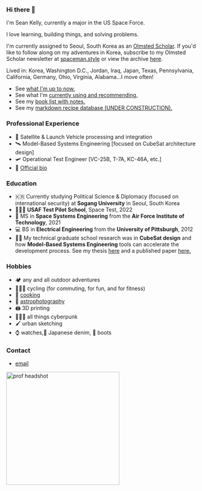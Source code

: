 ### Hi there 👋
I'm Sean Kelly, currently a major in the US Space Force.

I love learning, building things, and solving problems. 

I'm currently assigned to Seoul, South Korea as an [Olmsted Scholar](https://olmstedfoundation.org). If you'd like to follow along on my adventures in Korea, subscribe to my Olmsted Scholar newsletter at <a href="http://www.spaceman.style">spaceman.style</a> or view the archive [here](newsletter_archive.md). 

Lived in: Korea, Washington D.C., Jordan, Iraq, Japan, Texas, Pennsylvania, California, Germany, Ohio, Virginia, Alabama...I move often!

- See [what I'm up to now.](now.md)
- See what I'm [currently using and recommending.](uses.md)
- See my [book list with notes.](books.md)
- See my [markdown recipe database (UNDER CONSTRUCTION).](recipes.md)


### Professional Experience
- 🚀 Satellite & Launch Vehicle processing and integration
- 🛰️ Model-Based Systems Engineering [focused on CubeSat architecture design]
- 🛩️ Operational Test Engineer [VC-25B, T-7A, KC-46A, etc.]
- 📜 <a href="docs/official_bio.pdf">Official bio</a>
  
### Education
- 🇰🇷 Currently studying Political Science & Diplomacy (focused on international security) at **Sogang University** in Seoul, South Korea
- 🧑🏼‍🚀 **USAF Test Pilot School**, Space Test, 2022
- 🚀 MS in **Space Systems Engineering** from the **Air Force Institute of Technology**, 2021
- 💻 BS in **Electrical Engineering** from the **University of Pittsburgh**, 2012
- 👨‍🔬 My technical graduate school research was in **CubeSat design** and how **Model-Based Systems Engineering** tools can accelerate the development process. See my thesis <a href="docs/CubeSat thesis.pdf">here</a> and a published paper <a href="docs/CubeSat paper.pdf">here.</a>

### Hobbies
- 🏕 any and all outdoor adventures
- 🚵🏼‍♂️ cycling (for commuting, for fun, and for fitness)
- 🍜 [cooking](/recipes.md)
- 🔭 [astrophotography](/astrophotography/astrophotography.md)
- 🖨 3D printing
- 👨🏼‍🎤 all things cyberpunk
- 🖌️ urban sketching
- ⌚️ watches,👖 Japanese denim, 🥾 boots

### Contact
- <a href="mailto:seanrkelly35@gmail.com">email</a>


<img src="/docs/headshot.jpg" alt="prof headshot" width="300">
